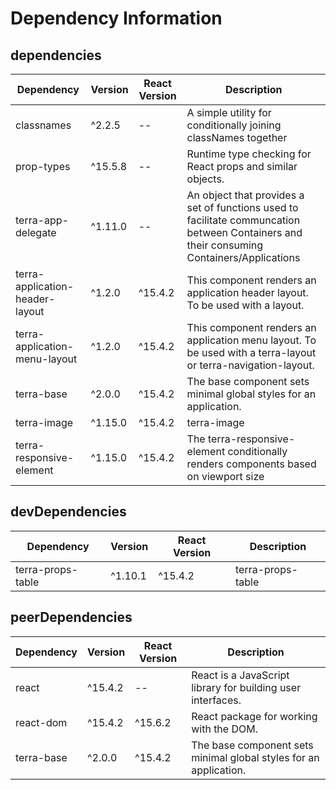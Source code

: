 # Dependency Information

## dependencies
| Dependency | Version | React Version | Description |
|-|-|-|-|
| classnames | ^2.2.5 | -- | A simple utility for conditionally joining classNames together |
| prop-types | ^15.5.8 | -- | Runtime type checking for React props and similar objects. |
| terra-app-delegate | ^1.11.0 | -- | An object that provides a set of functions used to facilitate communcation between Containers and their consuming Containers/Applications |
| terra-application-header-layout | ^1.2.0 | ^15.4.2 | This component renders an application header layout. To be used with a layout. |
| terra-application-menu-layout | ^1.2.0 | ^15.4.2 | This component renders an application menu layout. To be used with a terra-layout or terra-navigation-layout. |
| terra-base | ^2.0.0 | ^15.4.2 | The base component sets minimal global styles for an application. |
| terra-image | ^1.15.0 | ^15.4.2 | terra-image |
| terra-responsive-element | ^1.15.0 | ^15.4.2 | The terra-responsive-element conditionally renders components based on viewport size |

## devDependencies
| Dependency | Version | React Version | Description |
|-|-|-|-|
| terra-props-table | ^1.10.1 | ^15.4.2 | terra-props-table |

## peerDependencies
| Dependency | Version | React Version | Description |
|-|-|-|-|
| react | ^15.4.2 | -- | React is a JavaScript library for building user interfaces. |
| react-dom | ^15.4.2 | ^15.6.2 | React package for working with the DOM. |
| terra-base | ^2.0.0 | ^15.4.2 | The base component sets minimal global styles for an application. |

